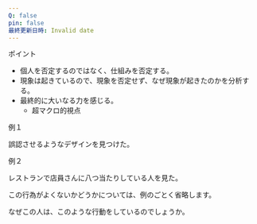 ```yaml
---
Q: false
pin: false
最終更新日時: Invalid date
---
```

  

ポイント

- 個人を否定するのではなく、仕組みを否定する。
- 現象は起きているので、現象を否定せず、なぜ現象が起きたのかを分析する。
- 最終的に大いなる力を感じる。
    - 超マクロ的視点

  

  

例１

誤認させるようなデザインを見つけた。

  

  

例２

レストランで店員さんに八つ当たりしている人を見た。

この行為がよくないかどうかについては、例のごとく省略します。

  

なぜこの人は、このような行動をしているのでしょうか。